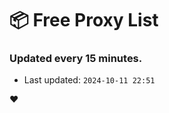 # :package: Free Proxy List
### Updated every 15 minutes.

- Last updated: `2024-10-11 22:51`

:heart:
